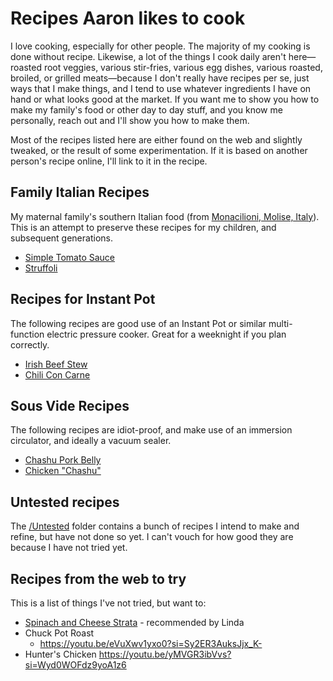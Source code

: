 # Recipes Aaron likes to cook

I love cooking, especially for other people. The majority of my cooking is done without recipe. Likewise, a lot of the things I cook daily aren't here—roasted root veggies, various stir-fries, various egg dishes, various roasted, broiled, or grilled meats—because I don't really have recipes per se, just ways that I make things, and I tend to use whatever ingredients I have on hand or what looks good at the market. If you want me to show you how to make my family's food or other day to day stuff, and you know me personally, reach out and I'll show you how to make them. 

Most of the recipes listed here are either found on the web and slightly tweaked, or the result of some experimentation. If it is based on another person's recipe online, I'll link to it in the recipe.

## Family Italian Recipes

My maternal family's southern Italian food (from [Monacilioni, Molise, Italy](https://en.wikipedia.org/wiki/Monacilioni)). This is an attempt to preserve these recipes for my children, and subsequent generations.

- [Simple Tomato Sauce](./Simple%20Tomato%20Sauce)
- [Struffoli](./Struffoli)

## Recipes for Instant Pot

The following recipes are good use of an Instant Pot or similar multi-function electric pressure cooker. Great for a weeknight if you plan correctly.

- [Irish Beef Stew](./Instant%20Pot%20Irish%20Beef%20Stew)
- [Chili Con Carne](./Chili%20Con%20Carne)

## Sous Vide Recipes

The following recipes are idiot-proof, and make use of an immersion circulator, and ideally a vacuum sealer.

- [Chashu Pork Belly](./Chashu%20Pork%20Belly)
- [Chicken "Chashu"](./Chicken%20Breast%20Chashu)

## Untested recipes

The [/Untested](./Untested) folder contains a bunch of recipes I intend to make and refine, but have not done so yet. I can't vouch for how good they are because I have not tried yet. 

## Recipes from the web to try

This is a list of things I've not tried, but want to:

- [Spinach and Cheese Strata](https://smittenkitchen.com/2009/12/spinach-and-cheese-strata/) - recommended by Linda
- Chuck Pot Roast
  - https://youtu.be/eVuXwv1yxo0?si=Sy2ER3AuksJjx_K-
- Hunter's Chicken https://youtu.be/yMVGR3ibVvs?si=Wyd0WOFdz9yoA1z6
